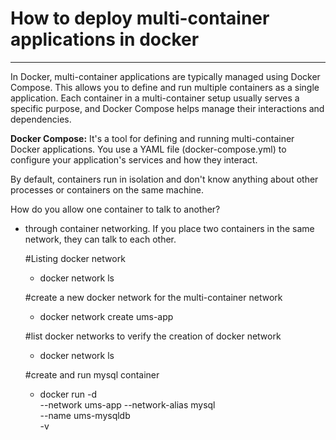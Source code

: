 # How to deploy multi-container applications in docker
----------------------------------------------------------
In Docker, multi-container applications are typically managed using Docker Compose. This allows you to define and run multiple containers as a single application. Each container in a multi-container setup usually serves a specific purpose, and Docker Compose helps manage their interactions and dependencies.

**Docker Compose:** It's a tool for defining and running multi-container Docker applications. You use a YAML file (docker-compose.yml) to configure your application's services and how they interact.


By default, containers run in isolation and don't know anything about other processes or containers on the same machine.

How do you allow one container to talk to another?
- through container networking. If you place two containers in the same network, they can talk to each other.

    #Listing docker network
    - docker network ls 
    
    #create a new docker network for the multi-container network 
    - docker network create ums-app 

   #list docker networks to verify the creation of docker network 
   - docker network ls 

   #create and run mysql container 
   - docker run -d \
     --network ums-app --network-alias mysql \
     --name ums-mysqldb \
     -v 